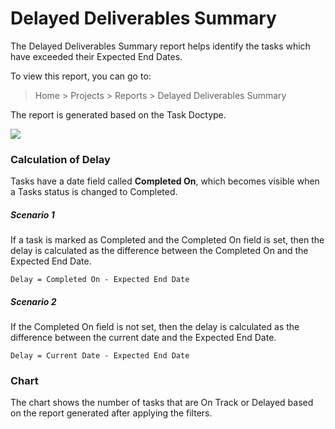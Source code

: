 <!-- add-breadcrumbs -->

# Delayed Deliverables Summary

The Delayed Deliverables Summary report helps identify the tasks which have exceeded their Expected End Dates.

To view this report, you can go to:

> Home > Projects > Reports > Delayed Deliverables Summary

The report is generated based on the Task Doctype.

<img class="screenshot" src="/docs/assets/img/project/delayed-deliverables-summary.png">

### Calculation of Delay

Tasks have a date field called **Completed On**, which becomes visible when a Tasks status is changed to Completed.

##### Scenario 1

If a task is marked as Completed and the Completed On field is set, then the delay is calculated as the difference between the Completed On and the Expected End Date.

```
Delay = Completed On - Expected End Date
```

##### Scenario 2

If the Completed On field is not set, then the delay is calculated as the difference between the current date and the Expected End Date.

```
Delay = Current Date - Expected End Date
```

### Chart

The chart shows the number of tasks that are On Track or Delayed based on the report generated after applying the filters.